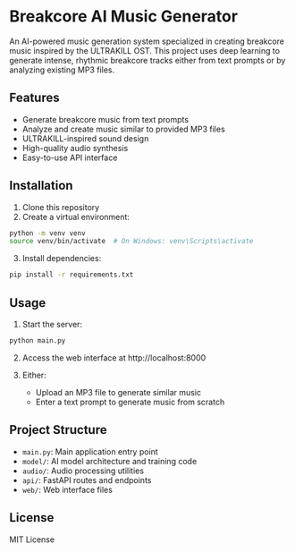 # Breakcore AI Music Generator

An AI-powered music generation system specialized in creating breakcore music inspired by the ULTRAKILL OST. This project uses deep learning to generate intense, rhythmic breakcore tracks either from text prompts or by analyzing existing MP3 files.

## Features

- Generate breakcore music from text prompts
- Analyze and create music similar to provided MP3 files
- ULTRAKILL-inspired sound design
- High-quality audio synthesis
- Easy-to-use API interface

## Installation

1. Clone this repository
2. Create a virtual environment:
```bash
python -m venv venv
source venv/bin/activate  # On Windows: venv\Scripts\activate
```
3. Install dependencies:
```bash
pip install -r requirements.txt
```

## Usage

1. Start the server:
```bash
python main.py
```

2. Access the web interface at http://localhost:8000

3. Either:
   - Upload an MP3 file to generate similar music
   - Enter a text prompt to generate music from scratch

## Project Structure

- `main.py`: Main application entry point
- `model/`: AI model architecture and training code
- `audio/`: Audio processing utilities
- `api/`: FastAPI routes and endpoints
- `web/`: Web interface files

## License

MIT License
